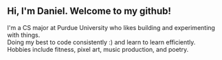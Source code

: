## Hi, I'm Daniel. Welcome to my github!

I'm a CS major at Purdue University who likes building and experimenting with things.\
Doing my best to code consistently :) and learn to learn efficiently.\
Hobbies include fitness, pixel art, music production, and poetry.


<!---
ng-daniel/ng-daniel is a ✨ special ✨ repository because its `README.md` (this file) appears on your GitHub profile.
You can click the Preview link to take a look at your changes.
--->
